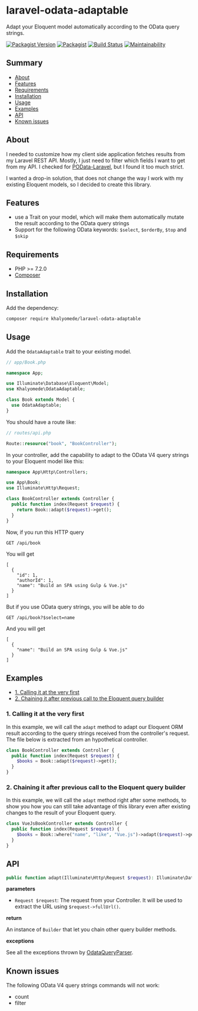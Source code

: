 # laravel-odata-adaptable

Adapt your Eloquent model automatically according to the OData query strings.

[![Packagist Version](https://img.shields.io/packagist/v/khalyomede/laravel-odata-adaptable)](https://packagist.org/packages/khalyomede/laravel-odata-adaptable) [![Packagist](https://img.shields.io/packagist/l/khalyomede/laravel-odata-adaptable)](https://packagist.org/packages/khalyomede/laravel-odata-adaptable) [![Build Status](https://travis-ci.com/khalyomede/laravel-odata-adaptable.svg?branch=master)](https://travis-ci.com/khalyomede/laravel-odata-adaptable) [![Maintainability](https://api.codeclimate.com/v1/badges/01c4e27c4f6b7d525ee4/maintainability)](https://codeclimate.com/github/khalyomede/laravel-odata-adaptable/maintainability)

## Summary

- [About](#about)
- [Features](#features)
- [Requirements](#requirements)
- [Installation](#installation)
- [Usage](#usage)
- [Examples](#examples)
- [API](#api)
- [Known issues](#known-issues)

## About

I needed to customize how my client side application fetches results from my Laravel REST API. Mostly, I just need to filter which fields I want to get from my API. I checked for [POData-Laravel](https://github.com/Algo-Web/POData-Laravel), but I found it too much strict.

I wanted a drop-in solution, that does not change the way I work with my existing Eloquent models, so I decided to create this library.

## Features

- use a Trait on your model, which will make them automatically mutate the result according to the OData query strings
- Support for the following OData keywords: `$select`, `$orderBy`, `$top` and `$skip`

## Requirements

- PHP >= 7.2.0
- [Composer](https://getcomposer.org)

## Installation

Add the dependency:

```bash
composer require khalyomede/laravel-odata-adaptable
```

## Usage

Add the `OdataAdaptable` trait to your existing model.

```php
// app/Book.php

namespace App;

use Illuminate\Database\Eloquent\Model;
use Khalyomede\OdataAdaptable;

class Book extends Model {
  use OdataAdaptable;
}
```

You should have a route like:

```php
// routes/api.php

Route::resource("book", "BookController");
```

In your controller, add the capability to adapt to the OData V4 query strings to your Eloquent model like this:

```php
namespace App\Http\Controllers;

use App\Book;
use Illuminate\Http\Request;

class BookController extends Controller {
  public function index(Request $request) {
    return Book::adapt($request)->get();
  }
}
```

Now, if you run this HTTP query

```
GET /api/book
```

You will get

```
[
  {
    "id": 1,
    "authorId": 1,
    "name": "Build an SPA using Gulp & Vue.js"
  }
]
```

But if you use OData query strings, you will be able to do

```
GET /api/book?$select=name
```

And you will get

```
[
  {
    "name": "Build an SPA using Gulp & Vue.js"
  }
]
```

## Examples

- [1. Calling it at the very first](#1-calling-it-at-the-very-first)
- [2. Chaining it after previous call to the Eloquent query builder](#2-chaining-it-after-previous-call-to-the-eloquent-query-builder)

### 1. Calling it at the very first

In this example, we will call the `adapt` method to adapt our Eloquent ORM result according to the query strings received from the controller's request. The file below is extracted from an hypothetical controller.

```php
class BookController extends Controller {
  public function index(Request $request) {
    $books = Book::adapt($request)->get();
  }
}
```

### 2. Chaining it after previous call to the Eloquent query builder

In this example, we will call the `adapt` method right after some methods, to show you how you can still take advantage of this library even after existing changes to the result of your Eloquent query.

```php
class VueJsBookController extends Controller {
  public function index(Request $request) {
    $books = Book::where("name", "like", "Vue.js")->adapt($request)->get();
  }
}
```

## API

```php
public function adapt(Illuminate\Http\Request $request): Illuminate\Database\Eloquent\Builder;
```

**parameters**

- `Request $request`: The request from your Controller. It will be used to extract the URL using `$request->fullUrl()`.

**return**

An instance of `Builder` that let you chain other query builder methods.

**exceptions**

See all the exceptions thrown by [OdataQueryParser](https://packagist.org/packages/khalyomede/odata-query-parser).

## Known issues

The following OData V4 query strings commands will not work:

- count
- filter
